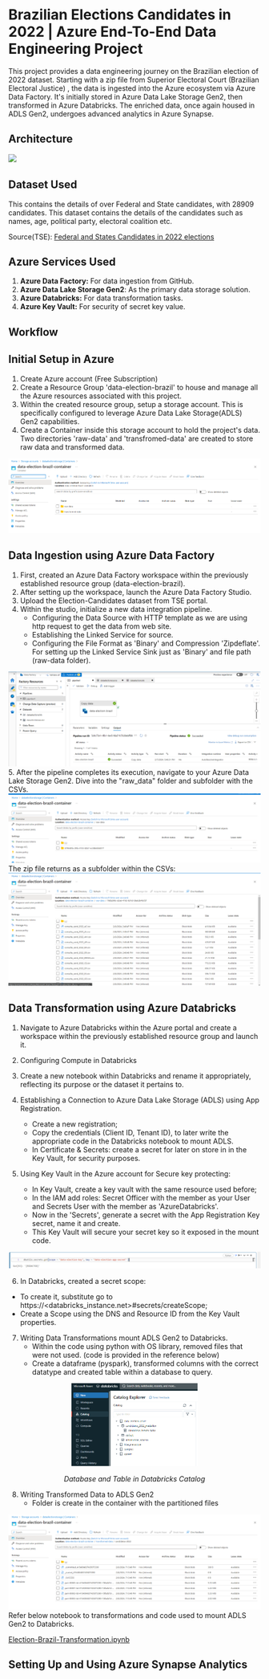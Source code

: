 # Brazilian Elections Candidates in 2022 | Azure End-To-End Data Engineering Project

This project provides a data engineering journey on the Brazilian election of 2022 dataset. Starting with a zip file from Superior Electoral Court (Brazilian Electoral Justice) , the data is ingested into the Azure ecosystem via Azure Data Factory. It's initially stored in Azure Data Lake Storage Gen2, then transformed in Azure Databricks. The enriched data, once again housed in ADLS Gen2, undergoes advanced analytics in Azure Synapse. 

## Architecture

 <img src="Images/architecture.png"> 


## Dataset Used 
This contains the details of over Federal and State candidates, with 28909 candidates.
This dataset contains the details of the candidates such as names, age, political party, electoral coalition etc.

Source(TSE): [Federal and States Candidates in 2022 elections](https://dadosabertos.tse.jus.br/dataset/candidatos-2022/resource/435145fd-bc9d-446a-ac9d-273f585a0bb9)

## Azure Services Used
1. **Azure Data Factory:** For data ingestion from GitHub.
2. **Azure Data Lake Storage Gen2**: As the primary data storage solution.
3. **Azure Databricks:** For data transformation tasks.
4. **Azure Key Vault:** For security of secret key value.

## Workflow 

## Initial Setup in Azure
1. Create Azure account (Free Subscription)  
2. Create a Resource Group 'data-election-brazil' to house and manage all the Azure resources associated with this project. 
3. Within the created resource group, setup a storage account. This is specifically configured to leverage Azure Data Lake Storage(ADLS) Gen2 capabilities.
4. Create a Container inside this storage account to hold the project's data. Two directories 'raw-data' and 'transfromed-data' are created to store raw data and transformed data.
  <img src="Images/1_container.png"> 

## Data Ingestion using Azure Data Factory
1. First, created an Azure Data Factory workspace within the previously established resource group (data-election-brazil).
2. After setting up the workspace, launch the Azure Data Factory Studio. 
3. Upload the Election-Candidates dataset from TSE portal.
4. Within the studio, initialize a new data integration pipeline. 
   - Configuring the Data Source with HTTP template as we are using http request to get the data from web site.
   - Establishing the Linked Service for source.
   - Configuring the File Format as 'Binary' and Compression 'Zipdeflate'. For setting up the Linked Service Sink just as 'Binary' and file path (raw-data folder).

<img src="Images/2_pipeline.png">  
5. After the pipeline completes its execution, navigate to your Azure Data Lake Storage Gen2. Dive into the "raw_data" folder and subfolder with the CSVs. 
<img src="Images/3_zipfileasinfolder.png">
The zip file returns as a subfolder within the CSVs:
<img src="Images/4_zipped_files.png">

## Data Transformation using Azure Databricks
1. Navigate to Azure Databricks within the Azure portal and create a workspace within the previously established resource group and launch it.
2. Configuring Compute in Databricks
3. Create a new notebook within Databricks and rename it appropriately, reflecting its purpose or the dataset it pertains to.
4. Establishing a Connection to Azure Data Lake Storage (ADLS) using App Registration.
   - Create a new registration;
   - Copy the credentials (Client ID, Tenant ID), to later write the appropriate code in the Databricks notebook to mount ADLS.
   - In Certificate & Secrets: create a secret for later on store in in the Key Vault, for security purposes.

5. Using Key Vault in the Azure account for Secure key protecting:
   - In Key Vault, create a key vault with the same resource used before;
   - In the IAM add roles: Secret Officer with the member as your User and Secrets User with the member as 'AzureDatabricks'.
   - Now in the 'Secrets', generate a secret with the App Registration Key secret, name it and create.
   - This Key Vault will secure your secret key so it exposed in the mount code.

<img src="Images/5_key_vault_code_secure.png">

6. In Databricks, created a secret scope:
  - To create it, substitute go to https://<databricks_instance.net>#secrets/createScope;
  - Create a Scope using the DNS and Resource ID from the Key Vault properties.   

7. Writing Data Transformations mount ADLS Gen2 to Databricks.
   - Within the code using python with OS library, removed files that were not used. (code is provided in the reference below)
   - Create a dataframe (pyspark), transformed columns with the correct datatype and created table within a database to query.

<p align="center">
  <img src="Images/7_databricks_catalog_database_table.png" width="50%" />
</p>
<p align="center">
  <i>Database and Table in Databricks Catalog</i>
</p>

8. Writing Transformed Data to ADLS Gen2
   - Folder is create in the container with the partitioned files

<img src="Images/8_transformed_data.png">
Refer below notebook to transformations and code used to mount ADLS Gen2 to Databricks.

[Election-Brazil-Transformation.ipynb](https://github.com/felipe-de-castro/end-to-end-azure-project-elections-brazil-2022/blob/main/Data_Election_Transformation.ipynb)

## Setting Up and Using Azure Synapse Analytics


